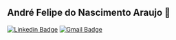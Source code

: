 ## André Felipe do Nascimento Araujo 👋


[![Linkedin Badge](https://img.shields.io/badge/-André_Felipe-00875f?style=flat-square&logo=Linkedin&logoColor=white&link=https://www.linkedin.com/in/andre-felipe-ti-dev/)](https://www.linkedin.com/in/andre-felipe-ti-dev/)
[![Gmail Badge](https://img.shields.io/badge/-dev.andre.ti@gmail.com-00875f?style=flat-square&logo=Gmail&logoColor=white&link=mailto:dev.andre.ti@gmail.com)](mailto:dev.andre.ti@gmail.com)


<!--
**DeldMi/DeldMi** is a ✨ _special_ ✨ repository because its `README.md` (this file) appears on your GitHub profile.

Here are some ideas to get you started:

- 🔭 I’m currently working on ...
- 🌱 I’m currently learning ...
- 👯 I’m looking to collaborate on ...
- 🤔 I’m looking for help with ...
- 💬 Ask me about ...
- 📫 How to reach me: ...
- 😄 Pronouns: ...
- ⚡ Fun fact: ...
-->
